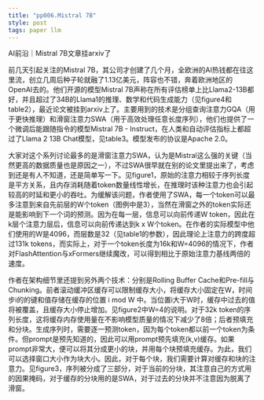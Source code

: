 ```yaml
---
title: "pp006.Mistral 7B"
style: post
tags: paper llm 
---
```


AI前沿｜Mistral 7B文章挂arxiv了

前几天引起关注的Mistral 7B，其公司才创建了几个月，全欧洲的AI热钱都在往这里流，创立几周后种子轮就融了1.13亿美元，阵容也不错，奔着欧洲地区的OpenAI去的。他们开源的模型Mistral 7B声称在所有评估榜单上比Llama2-13B都好，并且超过了34B的Llama1的推理、数学和代码生成能力（见figure4和table2），最近论文被挂到arxiv上了。主要用到的技术是分组查询注意力GQA（用于更快推理）和滑窗注意力SWA（用于高效处理任意长度序列），他们也提供了一个微调后能跟随指令的模型Mistral 7B - Instruct，在人类和自动评估指标上都超过了Llama 2 13B Chat模型，见table3。模型发布的协议是Apache 2.0。

大家对这个系列讨论最多的是滑窗注意力SWA，认为是Mistral这么强的关键（当然更高的数据质量也是原因之一），不过SWA很早就在别的论文里提出来了，考虑到还是有人不知道，还是简单写一下。见figure1，原始的注意力相较于序列长度是平方关系，且内存消耗随着token数量线性增长，在推理时该种注意力也会引起较高的时延和更小的吞吐。为缓解该问题，作者使用了SWA，每一个token可以最多注意到来自先前层的W个token（图例中是3），当然在滑窗之外的token实际还是能影响到下一个词的预测。因为在每一层，信息可以向前传递W token，因此在k层个注意力层后，信息可以向前传递达到k x W个token。在作者的实际模型中他们使用的W是4096，而层数是32（见table1的参数），因此理论上注意力的跨度超过131k tokens，而实际上，对于一个token长度为16k和W=4096的情况下，作者对FlashAttention与xFormers继续魔改，可以得到相比于原始注意力基线两倍的速度。

作者在架构细节里还提到另外两个技术：分别是Rolling Buffer Cache和Pre-fill与Chunking。前者滚动缓冲区缓存可以限制缓存大小，将缓存大小固定在W，时间步i的的键和值存储在缓存的位置 i mod W 中。当位置i大于W时，缓存中过去的值将被覆盖，且缓存大小停止增加。见figure2中W=4的说明。对于32k token的序列长度，这将缓存内存使用量在不影响模型质量的情况下减少了8倍；后者预填充和分块。生成序列时，需要逐一预测token，因为每个token都以前一个token为条件。但prompt是预先知道的，因此可以用prompt预先填充(k,v)缓存。如果prompt非常大，便可以将其分成更小的块，并用每个块预填充缓存。为此，我们可以选择窗口大小作为块大小。因此，对于每个块，我们需要计算对缓存和块的注意力。见figure3，序列被分成了三部分，对于当前的分块，其注意自己的方式用的因果掩码，对于缓存的分块用的是SWA，对于过去的分块并不注意因为脱离了滑窗。
